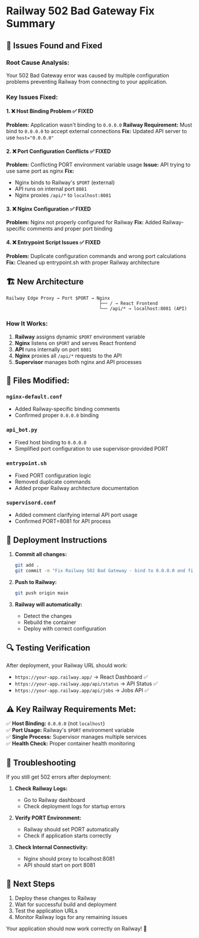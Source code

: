 # Railway 502 Bad Gateway Fix Summary

## 🚨 Issues Found and Fixed

### **Root Cause Analysis:**
Your 502 Bad Gateway error was caused by multiple configuration problems preventing Railway from connecting to your application.

### **Key Issues Fixed:**

#### 1. ❌ **Host Binding Problem** ✅ FIXED
**Problem:** Application wasn't binding to `0.0.0.0` 
**Railway Requirement:** Must bind to `0.0.0.0` to accept external connections
**Fix:** Updated API server to use `host="0.0.0.0"`

#### 2. ❌ **Port Configuration Conflicts** ✅ FIXED  
**Problem:** Conflicting PORT environment variable usage
**Issue:** API trying to use same port as nginx
**Fix:** 
- Nginx binds to Railway's `$PORT` (external)
- API runs on internal port `8081`
- Nginx proxies `/api/*` to `localhost:8081`

#### 3. ❌ **Nginx Configuration** ✅ FIXED
**Problem:** Nginx not properly configured for Railway
**Fix:** Added Railway-specific comments and proper port binding

#### 4. ❌ **Entrypoint Script Issues** ✅ FIXED
**Problem:** Duplicate configuration commands and wrong port calculations
**Fix:** Cleaned up entrypoint.sh with proper Railway architecture

## 🏗️ **New Architecture**

```
Railway Edge Proxy → Port $PORT → Nginx
                                   ├── / → React Frontend
                                   └── /api/* → localhost:8081 (API)
```

### **How It Works:**
1. **Railway** assigns dynamic `$PORT` environment variable
2. **Nginx** listens on `$PORT` and serves React frontend
3. **API** runs internally on port `8081`
4. **Nginx** proxies all `/api/*` requests to the API
5. **Supervisor** manages both nginx and API processes

## 🔧 **Files Modified:**

### `nginx-default.conf`
- Added Railway-specific binding comments
- Confirmed proper `0.0.0.0` binding

### `api_bot.py`
- Fixed host binding to `0.0.0.0`
- Simplified port configuration to use supervisor-provided PORT

### `entrypoint.sh`
- Fixed PORT configuration logic
- Removed duplicate commands
- Added proper Railway architecture documentation

### `supervisord.conf`
- Added comment clarifying internal API port usage
- Confirmed PORT=8081 for API process

## 🚀 **Deployment Instructions**

1. **Commit all changes:**
   ```bash
   git add .
   git commit -m "Fix Railway 502 Bad Gateway - bind to 0.0.0.0 and fix port config"
   ```

2. **Push to Railway:**
   ```bash
   git push origin main
   ```

3. **Railway will automatically:**
   - Detect the changes
   - Rebuild the container
   - Deploy with correct configuration

## 🔍 **Testing Verification**

After deployment, your Railway URL should work:
- `https://your-app.railway.app/` → React Dashboard ✅
- `https://your-app.railway.app/api/status` → API Status ✅
- `https://your-app.railway.app/api/jobs` → Jobs API ✅

## ⚠️ **Key Railway Requirements Met:**

✅ **Host Binding:** `0.0.0.0` (not `localhost`)  
✅ **Port Usage:** Railway's `$PORT` environment variable  
✅ **Single Process:** Supervisor manages multiple services  
✅ **Health Check:** Proper container health monitoring  

## 🐛 **Troubleshooting**

If you still get 502 errors after deployment:

1. **Check Railway Logs:**
   - Go to Railway dashboard
   - Check deployment logs for startup errors

2. **Verify PORT Environment:**
   - Railway should set PORT automatically
   - Check if application starts correctly

3. **Check Internal Connectivity:**
   - Nginx should proxy to localhost:8081
   - API should start on port 8081

## 📝 **Next Steps**

1. Deploy these changes to Railway
2. Wait for successful build and deployment
3. Test the application URLs
4. Monitor Railway logs for any remaining issues

Your application should now work correctly on Railway! 🎉